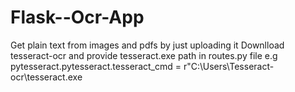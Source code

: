 # Flask--Ocr-App
Get plain text from images and pdfs by just uploading it
Downlload tesseract-ocr and provide tesseract.exe  path in routes.py file e.g pytesseract.pytesseract.tesseract_cmd = r"C:\Users\Tesseract-ocr\tesseract.exe 
